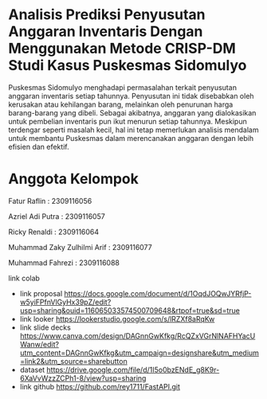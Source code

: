 # Analisis Prediksi Penyusutan Anggaran Inventaris Dengan Menggunakan Metode CRISP-DM Studi Kasus Puskesmas Sidomulyo
Puskesmas Sidomulyo menghadapi permasalahan terkait penyusutan anggaran inventaris setiap tahunnya. Penyusutan ini tidak disebabkan oleh kerusakan atau kehilangan barang, melainkan oleh penurunan harga barang-barang yang dibeli. Sebagai akibatnya, anggaran yang dialokasikan untuk pembelian inventaris pun ikut menurun setiap tahunnya. Meskipun terdengar seperti masalah kecil, hal ini tetap memerlukan analisis mendalam untuk membantu Puskesmas dalam merencanakan anggaran dengan lebih efisien dan efektif.

# Anggota Kelompok
  Fatur Raflin                              : 2309116056
  
  Azriel Adi Putra                          : 2309116057
  
  Ricky Renaldi                             : 2309116064
  
  Muhammad Zaky Zulhilmi Arif               : 2309116077
  
  Muhammad Fahrezi                          : 2309116088


link colab

- link proposal
https://docs.google.com/document/d/1OqdJOQwJYRfjP-w5yiFPfnVlGyHx39pZ/edit?usp=sharing&ouid=116065033574500709648&rtpof=true&sd=true
- link looker
https://lookerstudio.google.com/s/lRZXf8aRqKw
- link slide decks
https://www.canva.com/design/DAGnnGwKfkg/RcQZxVGrNlNAFHYacUWanw/edit?utm_content=DAGnnGwKfkg&utm_campaign=designshare&utm_medium=link2&utm_source=sharebutton
- dataset
  https://drive.google.com/file/d/1I5o0bzENdE_g8K9r-6XaVvWzzZCPh1-8/view?usp=sharing
- link github
  https://github.com/rey1711/FastAPI.git

